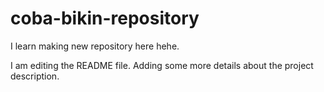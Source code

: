 # coba-bikin-repository
I learn making new repository here hehe.

I am editing the README file. Adding some more details about the project description.
